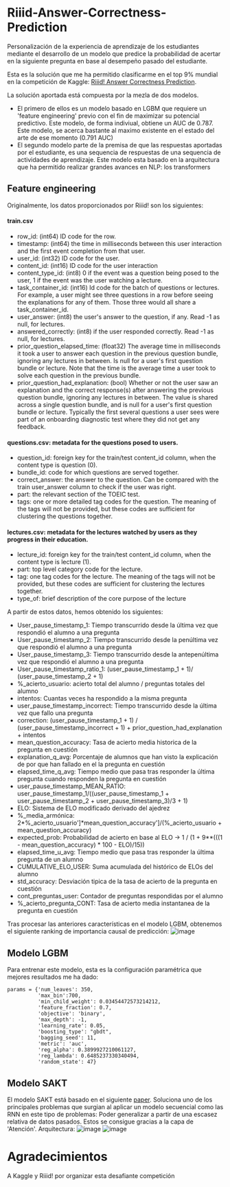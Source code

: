 # Riiid-Answer-Correctness-Prediction
Personalización de la experiencia de aprendizaje de los estudiantes mediante el desarrollo de un modelo que predice la probabilidad de acertar en la siguiente pregunta en base al desempeño pasado del estudiante.

Esta es la solución que me ha permitido clasificarme en el top 9% mundial en la competición de Kaggle: [Riiid! Answer Correctness Prediction](https://www.kaggle.com/c/riiid-test-answer-prediction/overview).

La solución aportada está compuesta por la mezla de dos modelos.

- El primero de ellos es un modelo basado en LGBM que requiere un 'feature engineering' previo con el fin de maximizar su potencial predictivo. Este modelo, de forma indiviual, obtiene un AUC de 0.787. Este modelo, se acerca bastante al maximo existente en el estado del arte de ese momento (0.791 AUC)
- El segundo modelo parte de la premisa de que las respuestas aportadas por el estudiante, es una sequencia de respuestas de una sequencia de actividades de aprendizaje. Este modelo esta basado en la arquitectura que ha permitido realizar grandes avances en NLP: los transformers


## Feature engineering
Originalmente, los datos proporcionados por Riiid! son los siguientes:

#### train.csv
 - row_id: (int64) ID code for the row.
 - timestamp: (int64) the time in milliseconds between this user interaction and the first event completion from that user.
 - user_id: (int32) ID code for the user.
 - content_id: (int16) ID code for the user interaction
 - content_type_id: (int8) 0 if the event was a question being posed to the user, 1 if the event was the user watching a lecture.
 - task_container_id: (int16) Id code for the batch of questions or lectures. For example, a user might see three questions in a row before seeing the explanations for any of them. Those three would all share a task_container_id.
 - user_answer: (int8) the user's answer to the question, if any. Read -1 as null, for lectures.
 - answered_correctly: (int8) if the user responded correctly. Read -1 as null, for lectures.
 - prior_question_elapsed_time: (float32) The average time in milliseconds it took a user to answer each question in the previous question bundle, ignoring any lectures in between. Is null for a user's first question bundle or lecture. Note that the time is the average time a user took to solve each question in the previous bundle.
 - prior_question_had_explanation: (bool) Whether or not the user saw an explanation and the correct response(s) after answering the previous question bundle, ignoring any lectures in between. The value is shared across a single question bundle, and is null for a user's first question bundle or lecture. Typically the first several questions a user sees were part of an onboarding diagnostic test where they did not get any feedback.

#### questions.csv: metadata for the questions posed to users.
 - question_id: foreign key for the train/test content_id column, when the content type is question (0).
 - bundle_id: code for which questions are served together.
 - correct_answer: the answer to the question. Can be compared with the train user_answer column to check if the user was right.
 - part: the relevant section of the TOEIC test.
 - tags: one or more detailed tag codes for the question. The meaning of the tags will not be provided, but these codes are sufficient for clustering the questions together.

#### lectures.csv: metadata for the lectures watched by users as they progress in their education.
 - lecture_id: foreign key for the train/test content_id column, when the content type is lecture (1).
 - part: top level category code for the lecture.
 - tag: one tag codes for the lecture. The meaning of the tags will not be provided, but these codes are sufficient for clustering the lectures together.
 - type_of: brief description of the core purpose of the lecture

A partir de estos datos, hemos obtenido los siguientes:
 - User_pause_timestamp_1: Tiempo transcurrido desde la última vez que respondió el alumno a una pregunta
 - User_pause_timestamp_2: Tiempo transcurrido desde la penúltima vez que respondió el alumno a una pregunta
 - User_pause_timestamp_3: Tiempo transcurrido desde la antepenúltima vez que respondió el alumno a una pregunta
 - User_pause_timestamp_ratio_1: (user_pause_timestamp_1 + 1)/ (user_pause_timestamp_2 + 1)
 - %_acierto_usuario: acierto total del alumno / preguntas totales del alumno
 - intentos: Cuantas veces ha respondido a la misma pregunta
 - user_pause_timestamp_incorrect: Tiempo transcurrido desde la última vez que fallo una pregunta
 - correction: (user_pause_timestamp_1 + 1) / (user_pause_timestamp_incorrect + 1) + prior_question_had_explanation + intentos
 - mean_question_accuracy: Tasa de acierto media historica de la pregunta en cuestión
 - explanation_q_avg: Porcentaje de alumnos que han visto la explicación de por que han fallado en el la pregunta en cuestión
 - elapsed_time_q_avg: Tiempo medio que pasa tras responder la última pregunta cuando responden la pregunta en cuestión
 - user_pause_timestamp_MEAN_RATIO: user_pause_timestamp_1/((user_pause_timestamp_1 + user_pause_timestamp_2 + user_pause_timestamp_3)/3 + 1)
 - ELO: Sistema de ELO modificado derivado del ajedrez
 - %_media_armónica: 2*%_acierto_usuario']*mean_question_accuracy']/(%_acierto_usuario + mean_question_accuracy)
 - expected_prob: Probabilidad de acierto en base al ELO -> 1 / (1 + 9**(((1 - mean_question_accuracy) * 100 - ELO)/15))
 - elapsed_time_u_avg: Tiempo medio que pasa tras responder la última pregunta de un alumno
 - CUMULATIVE_ELO_USER: Suma acumulada del histórico de ELOs del alumno
 - std_accuracy: Desviación tipica de la tasa de acierto de la pregunta en cuestión
 - cont_preguntas_user: Contador de preguntas respondidas por el alumno
 - %_acierto_pregunta_CONT: Tasa de acierto media instantanea de la pregunta en cuestión

Tras procesar las anteriores características en el modelo LGBM, obtenemos el siguiente ranking de importancia causal de predicción:
![image](https://user-images.githubusercontent.com/47561659/111660190-1ea54780-880e-11eb-8e50-7eb188dbcb11.png)
## Modelo LGBM

Para entrenar este modelo, esta es la configuración paramétrica que mejores resultados me ha dado:
```
params = {'num_leaves': 350,
          'max_bin':700,
          'min_child_weight': 0.03454472573214212,
          'feature_fraction': 0.7,
          'objective': 'binary',
          'max_depth': -1,
          'learning_rate': 0.05,
          'boosting_type': "gbdt",
          'bagging_seed': 11,
          'metric': 'auc',
          'reg_alpha': 0.3899927210061127,
          'reg_lambda': 0.6485237330340494,
          'random_state': 47}
```
## Modelo SAKT
El modelo SAKT está basado en el siguiente [paper](https://arxiv.org/pdf/1907.06837.pdf).
Soluciona uno de los principales problemas que surgian al aplicar un modelo secuencial como las RNN en este tipo de problemas: Poder generalizar a partir de una escasez relativa de datos pasados. Estos se consigue gracias a la capa de 'Atención'.
Arquitectura:
![image](https://user-images.githubusercontent.com/47561659/111663617-49dd6600-8811-11eb-85a9-4248490b344d.png)
![image](https://user-images.githubusercontent.com/47561659/111663691-5792eb80-8811-11eb-8fa6-02d645ea7537.png)

# Agradecimientos
A Kaggle y Riiid! por organizar esta desafiante competición
